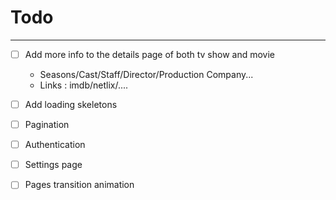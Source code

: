 # Todo 
---

- [ ] Add more info to the details page of both tv show and movie
    - Seasons/Cast/Staff/Director/Production Company...
    - Links : imdb/netlix/....

- [ ] Add loading skeletons
- [ ] Pagination
- [ ] Authentication
- [ ] Settings page
- [ ] Pages transition animation